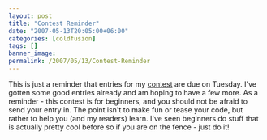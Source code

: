 ```yaml
---
layout: post
title: "Contest Reminder"
date: "2007-05-13T20:05:00+06:00"
categories: [coldfusion]
tags: []
banner_image: 
permalink: /2007/05/13/Contest-Reminder
---
```


This is just a reminder that entries for my <a href="http://ray.camdenfamily.com/index.cfm/2007/4/16/ColdFusion-Newbie-Contest-Announced--Monster-Maker">contest</a> are due on Tuesday. I've gotten some good entries already and am hoping to have a few more. As a reminder - this contest is for beginners, and you should not be afraid to send your entry in. The point isn't to make fun or tease your code, but rather to help you (and my readers) learn. I've seen beginners do stuff that is actually pretty cool before so if you are on the fence - just do it!